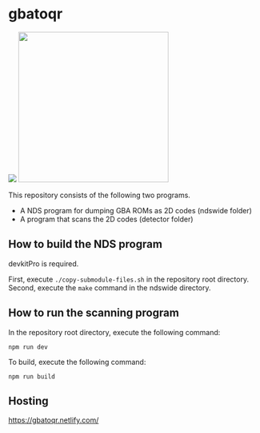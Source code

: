 # gbatoqr

<img src="https://user-images.githubusercontent.com/143470/72662868-6f18ed80-3a2f-11ea-90d3-c8e3ec3a2ce6.png"> <img src="https://user-images.githubusercontent.com/143470/72662869-7213de00-3a2f-11ea-9d26-1d0abbb933d2.png" width="300">

This repository consists of the following two programs.

* A NDS program for dumping GBA ROMs as 2D codes (ndswide folder)
* A program that scans the 2D codes (detector folder)

## How to build the NDS program

devkitPro is required.

First, execute `./copy-submodule-files.sh` in the repository root directory.
Second, execute the `make` command in the ndswide directory.

## How to run the scanning program

In the repository root directory, execute the following command:
```
npm run dev
```

To build, execute the following command:
```
npm run build
```


## Hosting

https://gbatoqr.netlify.com/
